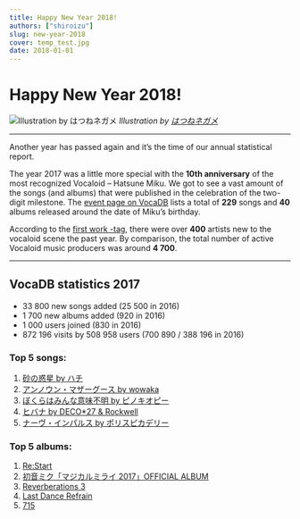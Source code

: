 ```yaml
---
title: Happy New Year 2018!
authors: ["shiroizu"]
slug: new-year-2018
cover: temp_test.jpg
date: 2018-01-01
---
```


# Happy New Year 2018!

![Illustration by はつねネガメ](/images/miku-2018.jpg)
_Illustration by [はつねネガメ](https://www.pixiv.net/member_illust.php?mode=medium&illust_id=66587506)_

---

Another year has passed again and it’s the time of our annual statistical report.

The year 2017 was a little more special with the **10th anniversary** of the most recognized Vocaloid – Hatsune Miku. We got to see a vast amount of the songs (and albums) that were published in the celebration of the two-digit milestone. The [event page on VocaDB](http://vocadb.net/E/1513/mikus-birthday-2017) lists a total of **229** songs and **40** albums released around the date of Miku’s birthday.

According to the [first work -tag](http://vocadb.net/T/158/first-work), there were over **400** artists new to the vocaloid scene the past year. By comparison, the total number of active Vocaloid music producers was around **4 700**.

---

## VocaDB statistics 2017

- 33 800 new songs added (25 500 in 2016)
- 1 700 new albums added (920 in 2016)
- 1 000 users joined (830 in 2016)
- 872 196 visits by 508 958 users (700 890 / 388 196 in 2016)

### Top 5 songs:

1. [砂の惑星 by ハチ](http://vocadb.net/S/157860)
2. [アンノウン・マザーグース by wowaka](http://vocadb.net/S/164107)
3. [ぼくらはみんな意味不明 by ピノキオピー](http://vocadb.net/S/153133)
4. [ヒバナ by DECO*27 & Rockwell](http://vocadb.net/S/164074)
5. [ナーヴ・インパルス by ポリスピカデリー](http://vocadb.net/S/149662)

### Top 5 albums:

1. [Re:Start](http://vocadb.net/Al/22997)
2. [初音ミク「マジカルミライ 2017」OFFICIAL ALBUM](http://vocadb.net/Al/22878)
3. [Reverberations 3](http://vocadb.net/Al/23075)
4. [Last Dance Refrain](http://vocadb.net/Al/22972)
5. [715](http://vocadb.net/Al/22964)
